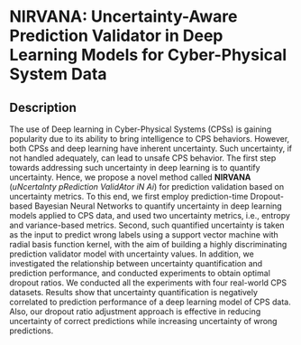 # NIRVANA: Uncertainty-Aware Prediction Validator in Deep Learning Models for Cyber-Physical System Data

## Description
The use of Deep learning in Cyber-Physical Systems (CPSs) is gaining popularity due to its ability to bring intelligence to CPS behaviors. However, both CPSs and deep learning have inherent uncertainty. Such uncertainty, if not handled adequately, can lead to unsafe CPS behavior. The first step towards addressing such uncertainty in deep learning is to quantify uncertainty. Hence, we propose a novel method called **NIRVANA** (*uNcertaInty pRediction ValidAtor iN Ai*) for prediction validation based on uncertainty metrics. To this end, we first employ prediction-time Dropout-based Bayesian Neural Networks to quantify uncertainty in deep learning models applied to CPS data, and used two uncertainty metrics, i.e., entropy and variance-based metrics. Second, such quantified uncertainty is taken as the input to predict wrong labels using a support vector machine with radial basis function kernel, with the aim of building a highly discriminating prediction validator model with uncertainty values. In addition, we investigated the relationship between uncertainty quantification and prediction performance, and conducted experiments to obtain optimal dropout ratios. We conducted all the experiments with four real-world CPS datasets. Results show that uncertainty quantification is negatively correlated to prediction performance of a deep learning model of CPS data. Also, our dropout ratio adjustment approach is effective in reducing uncertainty of correct predictions while increasing uncertainty of wrong predictions.